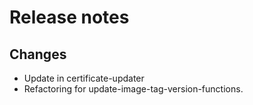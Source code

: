 # Release notes

## Changes


- Update in certificate-updater
- Refactoring for update-image-tag-version-functions.
